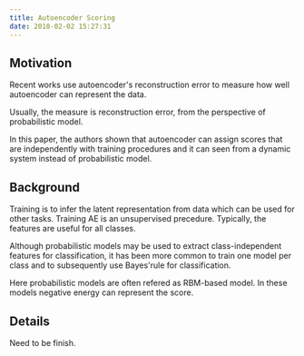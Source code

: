 ```yaml
---
title: Autoencoder Scoring
date: 2018-02-02 15:27:31
---
```


## Motivation
Recent works use autoencoder's reconstruction error to measure how well autoencoder can represent the data.

Usually, the measure is reconstruction error, from the perspective of probabilistic model.

<p class="text-justify">In this paper, the authors shown that autoencoder can assign scores that are independently with training procedures and it can seen from a dynamic system instead of probabilistic model.</p>


## Background
<p class="text-justify">Training is to infer the latent representation from data which can be used for other tasks. Training AE is an unsupervised precedure. Typically, the features are useful for all classes.</p>

<p class="text-justify">Although probabilistic models may be used to extract class-independent features for classification, it has been more common to train one model per class and to subsequently use Bayes'rule for classification.</p>

<p class="text-justify">Here probabilistic models are often refered as RBM-based model. In these models negative energy can represent the score.</p>

## Details
Need to be finish.